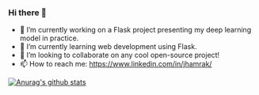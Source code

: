 ### Hi there 👋

- 🔭 I’m currently working on a Flask project presenting my deep learning model in practice.
- 🌱 I’m currently learning web development using Flask.
- 👯 I’m looking to collaborate on any cool open-source project!
- 📫 How to reach me: https://www.linkedin.com/in/jhamrak/

[![Anurag's github stats](https://github-readme-stats.vercel.app/api?username=jhamrak)](https://github.com/jhamrak/github-readme-stats)


<!--
**jhamrak/jhamrak** is a ✨ _special_ ✨ repository because its `README.md` (this file) appears on your GitHub profile.

Here are some ideas to get you started:


- 🤔 I’m looking for help with ...
- 💬 Ask me about ...
- 😄 Pronouns: ...
- ⚡ Fun fact: ...
-->

